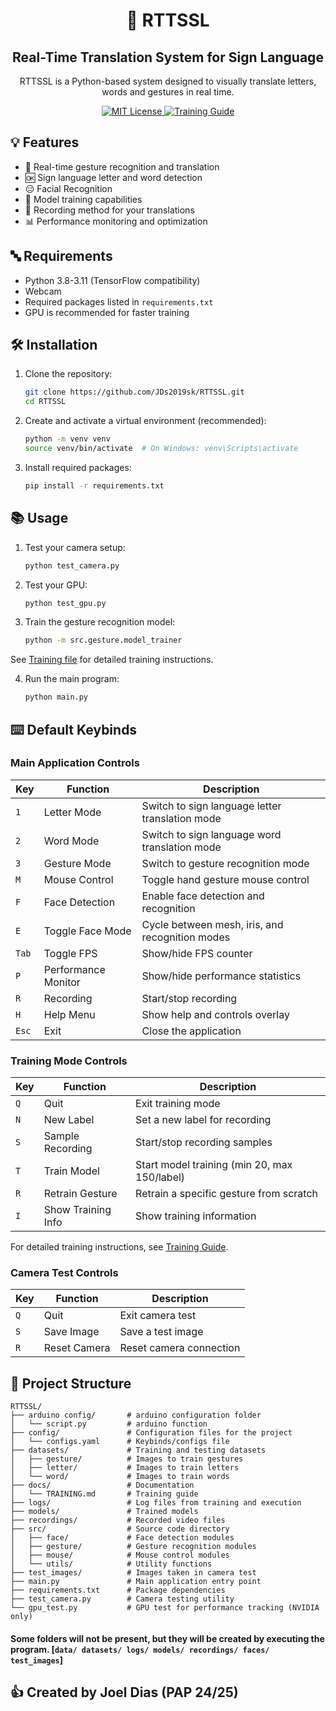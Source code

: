 <h1 align="center">🤖 RTTSSL</h1>
   <h2 align="center">Real-Time Translation System for Sign Language</h2>
      <p align="center">RTTSSL is a Python-based system designed to visually translate letters, words and gestures in real time.</p>
      <p align="center">
         <a href="https://github.com/JDs2019sk/RTTSSL/blob/main/LICENSE">
           <img src="https://img.shields.io/badge/License-MIT-blue?style=flat-square" alt="MIT License">
      </a>
       <a href="https://github.com/JDs2019sk/RTTSSL/blob/main/docs/TRAINING.md">
           <img src="https://img.shields.io/badge/Training%20Guide-7CFC00?style=flat-square" alt="Training Guide">
      </a>
   </p>

## 💡 Features

- 🤟 Real-time gesture recognition and translation
- 🆗 Sign language letter and word detection
- 😑 Facial Recognition
- 💾 Model training capabilities
- 🎥 Recording method for your translations
- 📊 Performance monitoring and optimization

## 🔤 Requirements

- Python 3.8-3.11 (TensorFlow compatibility)
- Webcam
- Required packages listed in `requirements.txt`
- GPU is recommended for faster training

## 🛠️ Installation

1. Clone the repository:

   ```bash
   git clone https://github.com/JDs2019sk/RTTSSL.git
   cd RTTSSL
   ```

2. Create and activate a virtual environment (recommended):

   ```bash
   python -m venv venv
   source venv/bin/activate  # On Windows: venv\Scripts\activate
   ```

3. Install required packages:
   ```bash
   pip install -r requirements.txt
   ```

## 📚 Usage

1. Test your camera setup:

   ```bash
   python test_camera.py
   ```

2. Test your GPU:

   ```bash
   python test_gpu.py
   ```

3. Train the gesture recognition model:

   ```bash
   python -m src.gesture.model_trainer
   ```

See [Training file](docs/TRAINING.md) for detailed training instructions.

4. Run the main program:
   ```bash
   python main.py
   ```

## ⌨️ Default Keybinds

### Main Application Controls

| Key   | Function            | Description                                     |
| ----- | ------------------- | ----------------------------------------------- |
| `1`   | Letter Mode         | Switch to sign language letter translation mode |
| `2`   | Word Mode           | Switch to sign language word translation mode   |
| `3`   | Gesture Mode        | Switch to gesture recognition mode              |
| `M`   | Mouse Control       | Toggle hand gesture mouse control               |
| `F`   | Face Detection      | Enable face detection and recognition           |
| `E`   | Toggle Face Mode    | Cycle between mesh, iris, and recognition modes |
| `Tab` | Toggle FPS          | Show/hide FPS counter                           |
| `P`   | Performance Monitor | Show/hide performance statistics                |
| `R`   | Recording           | Start/stop recording                            |
| `H`   | Help Menu           | Show help and controls overlay                  |
| `Esc` | Exit                | Close the application                           |

### Training Mode Controls

| Key | Function           | Description                                  |
| --- | ------------------ | -------------------------------------------- |
| `Q` | Quit               | Exit training mode                           |
| `N` | New Label          | Set a new label for recording                |
| `S` | Sample Recording   | Start/stop recording samples                 |
| `T` | Train Model        | Start model training (min 20, max 150/label) |
| `R` | Retrain Gesture    | Retrain a specific gesture from scratch      |
| `I` | Show Training Info | Show training information                    |

For detailed training instructions, see [Training Guide](docs/TRAINING.md).

### Camera Test Controls

| Key | Function     | Description             |
| --- | ------------ | ----------------------- |
| `Q` | Quit         | Exit camera test        |
| `S` | Save Image   | Save a test image       |
| `R` | Reset Camera | Reset camera connection |

## 📂 Project Structure

```
RTTSSL/
├── arduino config/       # arduino configuration folder
│   └── script.py         # arduino function
├── config/               # Configuration files for the project
│   └── configs.yaml      # Keybinds/configs file
├── datasets/             # Training and testing datasets
│   ├── gesture/          # Images to train gestures
│   ├── letter/           # Images to train letters
│   └── word/             # Images to train words
├── docs/                 # Documentation
│   └── TRAINING.md       # Training guide
├── logs/                 # Log files from training and execution
├── models/               # Trained models
├── recordings/           # Recorded video files
├── src/                  # Source code directory
│   ├── face/             # Face detection modules
│   ├── gesture/          # Gesture recognition modules
│   ├── mouse/            # Mouse control modules
│   └── utils/            # Utility functions
├── test_images/          # Images taken in camera test
├── main.py               # Main application entry point
├── requirements.txt      # Package dependencies
├── test_camera.py        # Camera testing utility
└── gpu_test.py           # GPU test for performance tracking (NVIDIA only)
```

#### Some folders will not be present, but they will be created by executing the program. [`data/ datasets/ logs/ models/ recordings/ faces/ test_images`]

## 👍 Created by Joel Dias (PAP 24/25)
